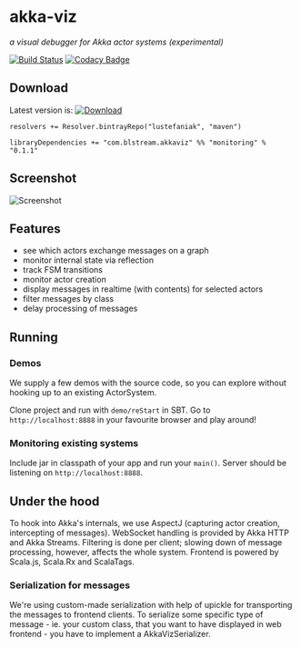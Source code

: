 # akka-viz

_a visual debugger for Akka actor systems (experimental)_

[![Build Status](https://travis-ci.org/blstream/akka-viz.svg?branch=master)](https://travis-ci.org/blstream/akka-viz)
[![Codacy Badge](https://api.codacy.com/project/badge/grade/f5f10352c6e74aa99d0f996cf0a77124)](https://www.codacy.com/app/lustefaniak/akka-viz)

## Download

Latest version is: [ ![Download](https://api.bintray.com/packages/lustefaniak/maven/monitoring/images/download.svg) ](https://bintray.com/lustefaniak/maven/monitoring/_latestVersion)

```
resolvers += Resolver.bintrayRepo("lustefaniak", "maven")

libraryDependencies += "com.blstream.akkaviz" %% "monitoring" % "0.1.1"
```

## Screenshot

![Screenshot](https://gist.githubusercontent.com/lustefaniak/fae64adc6ad668fe30fc/raw/akka-viz.png)

## Features

* see which actors exchange messages on a graph
* monitor internal state via reflection
* track FSM transitions
* monitor actor creation
* display messages in realtime (with contents) for selected actors
* filter messages by class
* delay processing of messages

## Running

### Demos
We supply a few demos with the source code, so you can explore without hooking up to an existing ActorSystem.

Clone project and run with `demo/reStart` in SBT. Go to `http://localhost:8888` in your favourite browser and play around!

### Monitoring existing systems
Include jar in classpath of your app and run your `main()`. Server should be listening on `http://localhost:8888`.

## Under the hood
To hook into Akka's internals, we use AspectJ (capturing actor creation, intercepting of messages). WebSocket handling
is provided by Akka HTTP and Akka Streams. Filtering is done per client; slowing down of message processing, however, affects the
whole system. Frontend is powered by Scala.js, Scala.Rx and ScalaTags.

### Serialization for messages
We're using custom-made serialization with help of upickle for transporting the messages to frontend clients.
To serialize some specific type of message - ie. your custom class, that you want to have displayed in web frontend - you have to implement a AkkaVizSerializer.
